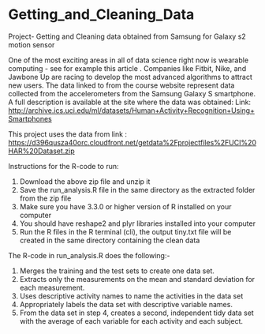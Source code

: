 # Getting_and_Cleaning_Data
Project- Getting and Cleaning data obtained from Samsung for Galaxy s2 motion sensor

One of the most exciting areas in all of data science right now is wearable computing - see for example this article . Companies like Fitbit, Nike, and Jawbone Up are racing to develop the most advanced algorithms to attract new users. The data linked to from the course website represent data collected from the accelerometers from the Samsung Galaxy S smartphone. A full description is available at the site where the data was obtained:
Link: http://archive.ics.uci.edu/ml/datasets/Human+Activity+Recognition+Using+Smartphones

This project uses the data from link : https://d396qusza40orc.cloudfront.net/getdata%2Fprojectfiles%2FUCI%20HAR%20Dataset.zip

Instructions for the R-code to run:
1. Download the above zip file and unzip it
2. Save the run_analysis.R file in the same directory as the extracted folder from the zip file
3. Make sure you have 3.3.0 or higher version of R installed on your computer
4. You should have reshape2 and plyr libraries installed into your computer
5. Run the R files in the R terminal (cli), the output tiny.txt file will be created in the same directory containing the clean data


The R-code in run_analysis.R does the following:-
1. Merges the training and the test sets to create one data set.
2. Extracts only the measurements on the mean and standard deviation for each measurement.
3. Uses descriptive activity names to name the activities in the data set
4. Appropriately labels the data set with descriptive variable names.
5. From the data set in step 4, creates a second, independent tidy data set with the average of each variable for each activity and each subject.
